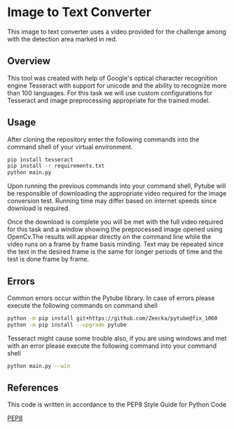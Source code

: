 # Image to Text Converter

This image to text converter uses a video provided for the challenge among with the detection area marked in red.

## Overview
This tool was created with help of Google's optical character recognition engine Tesseract with support for unicode and the ability to recognize more than 100 languages. For this task we will use custom configurations for Tesseract and image preprocessing appropriate for the trained model.


## Usage
After cloning the repository enter the following commands into the command shell of your virtual environment.

```bash
pip install tesseract
pip install -r requirements.txt
python main.py
```

Upon running the previous commands into your command shell, Pytube will be responsible of downloading the appropriate video required for the image conversion test. Running time may differ based on internet speeds since download is required.

Once the download is complete you will be met with the full video required for this task and a window showing the preprocessed image opened using OpenCv.The results will appear directly on the command line while the video runs on a frame by frame basis minding. Text may be repeated since the text in the desired frame is the same for longer periods of time and the test is done frame by frame.


## Errors
Common errors occur within the Pytube library. In case of errors please execute the following commands on command shell

```bash
python -m pip install git+https://github.com/Zeecka/pytube@fix_1060
python -m pip install --upgrade pytube
```
Tesseract might cause some trouble also, if you are using windows and met with an error please execute the following command into your command shell

```bash
python main.py --win
```


## References 
This code is written in accordance to the PEP8 Style Guide for Python Code

[PEP8](https://www.python.org/dev/peps/pep-0008/)
